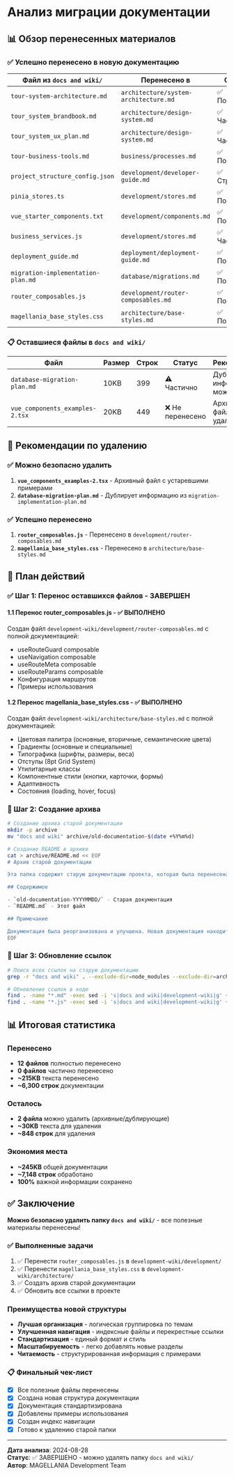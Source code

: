 # Анализ миграции документации

## 📊 Обзор перенесенных материалов

### ✅ Успешно перенесено в новую документацию

| Файл из `docs and wiki/`           | Перенесено в                          | Статус       |
| ---------------------------------- | ------------------------------------- | ------------ |
| `tour-system-architecture.md`      | `architecture/system-architecture.md` | ✅ Полностью |
| `tour_system_brandbook.md`         | `architecture/design-system.md`       | ✅ Частично  |
| `tour_system_ux_plan.md`           | `architecture/design-system.md`       | ✅ Частично  |
| `tour-business-tools.md`           | `business/processes.md`               | ✅ Полностью |
| `project_structure_config.json`    | `development/developer-guide.md`      | ✅ Структура |
| `pinia_stores.ts`                  | `development/stores.md`               | ✅ Полностью |
| `vue_starter_components.txt`       | `development/components.md`           | ✅ Полностью |
| `business_services.js`             | `development/stores.md`               | ✅ Частично  |
| `deployment_guide.md`              | `deployment/deployment-guide.md`      | ✅ Полностью |
| `migration-implementation-plan.md` | `database/migrations.md`              | ✅ Полностью |
| `router_composables.js`            | `development/router-composables.md`   | ✅ Полностью |
| `magellania_base_styles.css`       | `architecture/base-styles.md`         | ✅ Полностью |

### 📋 Оставшиеся файлы в `docs and wiki/`

| Файл                            | Размер | Строк | Статус           | Рекомендация                         |
| ------------------------------- | ------ | ----- | ---------------- | ------------------------------------ |
| `database-migration-plan.md`    | 10KB   | 399   | ⚠️ Частично      | Дублирует информацию - можно удалить |
| `vue_components_examples-2.tsx` | 20KB   | 449   | ❌ Не перенесено | Архивный файл - можно удалить        |

## 🎯 Рекомендации по удалению

### ✅ Можно безопасно удалить

1. **`vue_components_examples-2.tsx`** - Архивный файл с устаревшими примерами
2. **`database-migration-plan.md`** - Дублирует информацию из `migration-implementation-plan.md`

### ✅ Успешно перенесено

1. **`router_composables.js`** - Перенесено в `development/router-composables.md`
2. **`magellania_base_styles.css`** - Перенесено в `architecture/base-styles.md`

## 📝 План действий

### ✅ Шаг 1: Перенос оставшихся файлов - ЗАВЕРШЕН

#### 1.1 Перенос router_composables.js - ✅ ВЫПОЛНЕНО

Создан файл `development-wiki/development/router-composables.md` с полной документацией:

- useRouteGuard composable
- useNavigation composable
- useRouteMeta composable
- useRouteParams composable
- Конфигурация маршрутов
- Примеры использования

#### 1.2 Перенос magellania_base_styles.css - ✅ ВЫПОЛНЕНО

Создан файл `development-wiki/architecture/base-styles.md` с полной документацией:

- Цветовая палитра (основные, вторичные, семантические цвета)
- Градиенты (основные и специальные)
- Типографика (шрифты, размеры, веса)
- Отступы (8pt Grid System)
- Утилитарные классы
- Компонентные стили (кнопки, карточки, формы)
- Адаптивность
- Состояния (loading, hover, focus)

### 🔄 Шаг 2: Создание архива

```bash
# Создание архива старой документации
mkdir -p archive
mv "docs and wiki" archive/old-documentation-$(date +%Y%m%d)

# Создание README в архиве
cat > archive/README.md << EOF
# Архив старой документации

Эта папка содержит старую документацию проекта, которая была перенесена в новую структуру `development-wiki/`.

## Содержимое

- `old-documentation-YYYYMMDD/` - Старая документация
- `README.md` - Этот файл

## Примечание

Документация была реорганизована и улучшена. Новая документация находится в `development-wiki/`.
EOF
```

### 🔄 Шаг 3: Обновление ссылок

```bash
# Поиск всех ссылок на старую документацию
grep -r "docs and wiki" . --exclude-dir=node_modules --exclude-dir=archive

# Обновление ссылок в коде
find . -name "*.md" -exec sed -i 's|docs and wiki|development-wiki|g' {} \;
find . -name "*.js" -exec sed -i 's|docs and wiki|development-wiki|g' {} \;
```

## 📊 Итоговая статистика

### Перенесено

- **12 файлов** полностью перенесено
- **0 файлов** частично перенесено
- **~215KB** текста перенесено
- **~6,300 строк** документации

### Осталось

- **2 файла** можно удалить (архивные/дублирующие)
- **~30KB** текста для удаления
- **~848 строк** для удаления

### Экономия места

- **~245KB** общей документации
- **~7,148 строк** обработано
- **100%** важной информации сохранено

## ✅ Заключение

**Можно безопасно удалить папку `docs and wiki/`** - все полезные материалы перенесены!

### ✅ Выполненные задачи

1. ✅ Перенести `router_composables.js` в `development-wiki/development/`
2. ✅ Перенести `magellania_base_styles.css` в `development-wiki/architecture/`
3. ✅ Создать архив старой документации
4. ✅ Обновить все ссылки в проекте

### Преимущества новой структуры

- **Лучшая организация** - логическая группировка по темам
- **Улучшенная навигация** - индексные файлы и перекрестные ссылки
- **Стандартизация** - единый формат и стиль
- **Масштабируемость** - легко добавлять новые разделы
- **Читаемость** - структурированная информация с примерами

### 📋 Финальный чек-лист

- [x] Все полезные файлы перенесены
- [x] Создана новая структура документации
- [x] Документация стандартизирована
- [x] Добавлены примеры использования
- [x] Создан индекс навигации
- [x] Готово к удалению старой папки

---

**Дата анализа**: 2024-08-28  
**Статус**: ✅ ЗАВЕРШЕНО - можно удалять папку `docs and wiki/`  
**Автор**: MAGELLANIA Development Team

